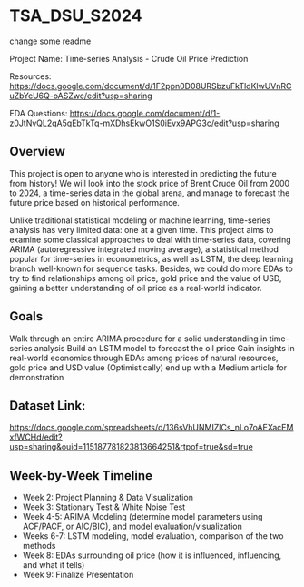 # TSA_DSU_S2024

change some readme

Project Name: Time-series Analysis - Crude Oil Price Prediction

Resources: https://docs.google.com/document/d/1F2ppn0D08URSbzuFkTldKlwUVnRCuZbYcU6Q-oASZwc/edit?usp=sharing

EDA Questions: https://docs.google.com/document/d/1-z0JtNvQL2qA5qEbTkTq-mXDhsEkwO1S0iEvx9APG3c/edit?usp=sharing

## Overview

This project is open to anyone who is interested in predicting the future from history! We will look into the stock price of Brent Crude Oil from 2000 to 2024, a time-series data in the global arena, and manage to forecast the future price based on historical performance.
 
Unlike traditional statistical modeling or machine learning, time-series analysis has very limited data: one at a given time. This project aims to examine some classical approaches to deal with time-series data, covering ARIMA (autoregressive integrated moving average), a statistical method popular for time-series in econometrics, as well as LSTM, the deep learning branch well-known for sequence tasks. Besides, we could do more EDAs to try to find relationships among oil price, gold price and the value of USD, gaining a better understanding of oil price as a real-world indicator.

## Goals
Walk through an entire ARIMA procedure for a solid understanding in time-series analysis
Build an LSTM model to forecast the oil price
Gain insights in real-world economics through EDAs among prices of natural resources, gold price and USD value
(Optimistically) end up with a Medium article for demonstration

## Dataset Link: 
https://docs.google.com/spreadsheets/d/136sVhUNMIZlCs_nLo7oAEXacEMxfWCHd/edit?usp=sharing&ouid=115187781823813664251&rtpof=true&sd=true

## Week-by-Week Timeline
-    Week 2: Project Planning & Data Visualization
-    Week 3: Stationary Test & White Noise Test 
-    Week 4-5: ARIMA Modeling (determine model parameters using ACF/PACF, or AIC/BIC), and model evaluation/visualization
-    Weeks 6-7: LSTM modeling, model evaluation, comparison of the two methods 
-    Week 8: EDAs surrounding oil price (how it is influenced, influencing, and what it tells)
-    Week 9: Finalize Presentation


